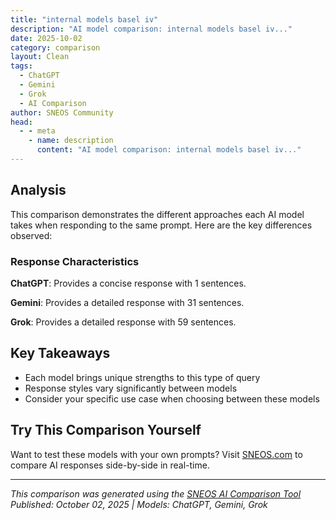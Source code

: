 ```yaml
---
title: "internal models basel iv"
description: "AI model comparison: internal models basel iv..."
date: 2025-10-02
category: comparison
layout: Clean
tags:
  - ChatGPT
  - Gemini
  - Grok
  - AI Comparison
author: SNEOS Community
head:
  - - meta
    - name: description
      content: "AI model comparison: internal models basel iv..."
---
```


<ChatComparison
  title="internal models basel iv"
  prompt="internal models basel iv"
  :responses='{
    "ChatGPT": "Basel IV refers to the set of reform measures developed by the Basel Committee on Banking Supervision (BCBS) aimed at enhancing the regulation, supervision, and risk management within the banking sector. These measures build upon the Basel III framework and address several key areas, including risk-weighted assets (RWAs), capital requirements, and the implementation of internal models.\n\n### Key Aspects of Internal Models under Basel IV\n\n1. **Standardized Approaches**: Basel IV encourages increased standardization for the calculation of capital requirements. This includes the introduction of revised approaches for credit risk, operational risk, and the leverage ratio.\n\n2. **Internal Ratings-Based (IRB) Approaches**: Banks using internal models to estimate credit risk can adopt the IRB approaches. Basel IV enhances regulations around IRB models, ensuring that they are more conservative and better aligned with standardized approaches.\n\n3. **Model Limitations**: Basel IV introduces constraints on how banks can use internal models for risk assessment. For example, it may require that banks apply a floor to model outcomes, ensuring that internal estimations do not fall below a certain percentage of the standardized measurements.\n\n4. **Capital Floors**: A significant feature of Basel IV is the introduction of capital floors that require banks to maintain capital levels based on predefined standardized approaches, even if their internal models suggest lower capital requirements. This means that the outputs of internal models will be limited to ensure consistency and reduce risk of undercapitalization.\n\n5. **Simplified Model Approval**: Basel IV may require banks to provide more transparency and robustness in their internal model development and validation processes. Banks will face more stringent criteria for model approval, increasing regulatory scrutiny of internal models to ensure they accurately reflect underlying risks.\n\n6. **Operational Risk Management**: Basel IV introduces a more standardized approach for calculating operational risk capital, moving away from the Advanced Measurement Approaches (AMA) formerly available to many banks.\n\n7. **Stress Testing and Backtesting**: Banks will be required to conduct robust stress testing and backtesting of their internal models to ensure they accurately capture potential risks and maintain capital adequacy during stressed conditions.\n\n8. **Supervisory Review**: There will be an increased focus on supervisory review of banks’ internal models, with regulators exercising heightened due diligence in the validation and ongoing assessment of these models.\n\n### Overall Goals of Basel IV\n\nThe overall goals of Basel IV, including adjustments related to internal models, are to:\n- Enhance the resilience of the banking sector against financial stress.\n- Improve transparency and comparability in risk-weighted capital measurement.\n- Ensure that banks hold sufficient capital against their risks to promote financial stability.\n- Address shortcomings identified during the Basel III implementation and the 2008 financial crisis.\n\nBanks will need to carefully consider how these Basel IV regulations impact their internal models and risk management frameworks, adapting to the new standards while remaining compliant and competitive.",
    "Gemini": "## Internal Models and Basel IV\n\nInternal models play a significant role in Basel IV, the latest iteration of the Basel Accords, primarily for calculating regulatory capital requirements.  While Basel IV aims to reduce reliance on internal models in favor of standardized approaches, they aren\u0027t entirely eliminated.  Here\u0027s a breakdown:\n\n**Key Changes in Basel IV Regarding Internal Models:**\n\n* **Reduced Scope of Use:** Basel IV significantly reduces the scope for using internal models, particularly for credit risk.  This is a major shift from previous versions of Basel, where internal models (like the Advanced Internal Ratings Based approach - AIRB) were widely used by larger, more sophisticated banks.\n* **Focus on Standardized Approaches:**  Basel IV emphasizes standardized approaches (SA) for calculating capital requirements.  These approaches are designed to be simpler and more consistent across institutions, reducing the risk of model manipulation and promoting comparability.\n* **Restrictions and Limitations on Internal Models:** Even where internal models are permitted, Basel IV imposes tighter restrictions and limitations. This includes:\n    * **Floor on Internal Model Outputs:** A key element is the output floor, which states that banks\u0027 risk-weighted assets (RWAs) calculated using internal models cannot be lower than a certain percentage (initially 72.5%) of the RWAs calculated using the standardized approaches.  This effectively limits the capital benefits of using internal models.\n    * **Enhanced Model Validation and Governance:** Basel IV requires stronger model validation, governance, and risk management frameworks for banks that continue to use internal models. This includes more frequent reviews and more robust processes for identifying and addressing model weaknesses.\n    * **Stricter Input Data Requirements:** Basel IV specifies more rigorous requirements for the data used as inputs for internal models, improving data quality and consistency.\n\n**Areas Where Internal Models Remain Relevant (though often restricted):**\n\n* **Market Risk:** Internal models are still permitted for calculating market risk capital, but with significant revisions to the market risk framework (Fundamental Review of the Trading Book - FRTB). The FRTB introduces a standardized approach alongside the internal models approach, but the internal models approach is subject to stringent requirements.\n* **Operational Risk:** Basel IV eliminates the use of internal models for calculating operational risk capital. Banks are required to use the standardized approach.\n* **Credit Valuation Adjustment (CVA) Risk:**  While the standardized approach is the primary method, internal models are still permitted for CVA risk under certain conditions, but these models are subject to constraints and must meet stringent requirements.\n\n**Reasons for the Shift Away from Internal Models:**\n\n* **Complexity and Inconsistency:** Internal models can be highly complex and difficult to validate. This has led to inconsistencies in capital requirements across different banks, even for similar portfolios.\n* **Model Risk:** Banks relying heavily on internal models are exposed to significant model risk, the risk of financial loss arising from errors or deficiencies in model design, implementation, or use.\n* **Gaming the System:** Some banks were accused of using internal models to artificially lower their capital requirements, which undermined the integrity of the regulatory framework.\n* **Lack of Comparability:**  The complexity and diversity of internal models made it difficult to compare the risk profiles of different banks.\n\n**Implications for Banks:**\n\n* **Increased Capital Requirements:** The shift towards standardized approaches and the introduction of the output floor are expected to increase capital requirements for many banks, particularly those that previously relied heavily on internal models.\n* **Investment in Standardized Approaches:** Banks will need to invest in implementing and maintaining the standardized approaches, including data collection and reporting systems.\n* **Review of Internal Model Strategy:** Banks need to carefully review their internal model strategy and assess the cost-benefit of maintaining internal models versus relying solely on standardized approaches.\n* **Focus on Data Quality and Model Governance:** Banks that continue to use internal models will need to strengthen their data quality and model governance frameworks to meet the enhanced requirements of Basel IV.\n\n**In Summary:**\n\nBasel IV significantly reduces the reliance on internal models, primarily for credit risk and operational risk.  While internal models are still permitted in certain areas (notably market risk and, to a lesser extent, CVA risk), they are subject to stricter requirements, limitations, and the overall output floor.  This shift aims to promote greater consistency, comparability, and transparency in capital regulation across banks globally.  The impact of Basel IV on individual banks will depend on their current use of internal models and their ability to adapt to the new requirements.\n",
    "Grok": "The term \u0022internal models\u0022 in the context of Basel IV refers to the methodologies and frameworks that banks use to calculate their risk-weighted assets (RWAs) and regulatory capital requirements for credit, market, and operational risks under the Basel framework. Basel IV, while not an official term, generally refers to the finalized Basel III reforms and enhancements agreed upon by the Basel Committee on Banking Supervision (BCBS) in December 2017, often called the \u0022Basel III Endgame.\u0022 These reforms, set to be implemented starting from January 2023 (with phased-in timelines in many jurisdictions), aim to reduce excessive variability in RWAs and improve the comparability of risk assessments across banks.\n\n### Internal Models Under Basel IV\nUnder the Basel framework, banks with sufficient sophistication and regulatory approval can use internal models to estimate risks and calculate capital requirements, as opposed to relying on standardized approaches. Basel IV introduces significant changes to the use of internal models, aiming to address concerns about their complexity, lack of transparency, and variability in outcomes.\n\nHere are the key aspects of internal models under Basel IV for different risk types:\n\n1. **Credit Risk - Internal Ratings-Based (IRB) Approach**:\n   - Basel IV imposes stricter constraints on the use of internal models for credit risk under the IRB approach to reduce variability in RWAs.\n   - Key changes include:\n     - **Removal of Advanced IRB (A-IRB) for certain exposures**: Banks are no longer allowed to use A-IRB for exposures to large corporates, banks, and other financial institutions with total assets above a certain threshold (e.g., \u20AC50 billion). Instead, the Foundation IRB (F-IRB) or standardized approach must be used.\n     - **Parameter floors**: For portfolios where internal models are still allowed, Basel IV introduces input floors for key parameters like Probability of Default (PD) and Loss Given Default (LGD). For example, PD floors are set at 0.05% for corporate exposures.\n     - **Output floor**: Basel IV introduces an overall output floor of 72.5% of the RWAs calculated under the standardized approach. This means that even if a bank\u0027s internal model calculates lower RWAs, the final capital requirement cannot be less than 72.5% of the RWAs under the standardized approach.\n   - These changes aim to limit excessive optimism in internal models and enhance comparability across banks.\n\n2. **Market Risk - Internal Model Approach (IMA)**:\n   - For market risk, Basel IV builds on the Fundamental Review of the Trading Book (FRTB), which was finalized as part of the Basel III reforms.\n   - Banks can use internal models for market risk, but the framework is more stringent:\n     - **Expected Shortfall (ES)**: Replaces Value-at-Risk (VaR) as the primary risk measure, focusing on tail risk over a 97.5% confidence level.\n     - **Liquidity horizons**: Risk factors are assigned different liquidity horizons, reflecting how long it would take to unwind positions in stressed market conditions.\n     - **Model approval and backtesting**: Stricter criteria for model approval, including desk-level validation and backtesting requirements. Desks failing backtesting must revert to the standardized approach.\n     - **Non-modellable risk factors (NMRFs)**: Risk factors that cannot be adequately modeled must be capitalized using a stress scenario approach, increasing capital requirements.\n   - The goal is to ensure that internal models for market risk are robust and capture tail risks more effectively.\n\n3. **Operational Risk - Internal Models Prohibited**:\n   - One of the most significant changes in Basel IV is the complete elimination of internal models (Advanced Measurement Approaches, AMA) for operational risk.\n   - Instead, all banks must use the Standardized Measurement Approach (SMA), which combines a business indicator component (based on income) with a historical loss component (based on a bank\u2019s own loss experience).\n   - This change was driven by the high variability and subjectivity in internal models for operational risk, as well as challenges in validating these models.\n\n### Key Objectives of Changes to Internal Models in Basel IV\nThe reforms to internal models under Basel IV are designed to address several issues identified in the wake of the 2008 financial crisis and subsequent assessments of Basel III:\n- **Reduce variability in RWAs**: Internal models often produced significantly different RWAs for similar exposures across banks, undermining comparability and confidence in capital ratios.\n- **Enhance credibility**: By imposing floors and standardized approaches, Basel IV aims to ensure that capital requirements are not understated.\n- **Limit model risk**: Over-reliance on complex models can lead to errors or manipulation, so Basel IV introduces constraints to balance model use with standardized methods.\n- **Improve transparency**: Greater reliance on standardized approaches and mandatory disclosures makes it easier for regulators and stakeholders to understand and compare capital adequacy.\n\n### Challenges for Banks Using Internal Models\n- **Increased capital requirements**: The output floor and parameter floors often result in higher RWAs, requiring banks to hold more capital.\n- **Operational burden**: Revising or phasing out internal models (e.g., for operational risk) requires significant investment in systems, data, and processes to comply with new standardized approaches.\n- **Loss of competitive advantage**: Banks that previously benefited from lower capital requirements through optimized internal models may face a level playing field with smaller or less sophisticated banks using standardized approaches.\n- **Regulatory scrutiny**: Banks must meet stricter criteria for model approval and ongoing validation, increasing compliance costs.\n\n### Conclusion\nUnder Basel IV, internal models remain an important tool for sophisticated banks to calculate capital requirements, particularly for credit and market risk. However, their use is heavily constrained through parameter floors, output floors, and outright prohibitions (e.g., for operational risk). These changes reflect a shift toward standardization and conservatism in the Basel framework, aiming to strengthen the global banking system\u0027s resilience while addressing the limitations of internal models. Banks must adapt to these changes by recalibrating their models, enhancing data quality, and preparing for higher capital requirements. Implementation timelines and specific requirements may vary by jurisdiction, as national regulators (e.g., the European Union, U.S., or others) adopt Basel IV into local rules. For instance, the EU\u0027s CRR III/CRD VI and the U.S. Federal Reserve\u0027s proposals reflect tailored approaches to these global standards.\n\nIf you have a specific aspect of internal models or Basel IV (e.g., a particular risk type or jurisdiction) you\u0027d like to explore further, let me know!"
  }'
  published-date="13:24"
/>

## Analysis

This comparison demonstrates the different approaches each AI model takes when responding to the same prompt. Here are the key differences observed:

### Response Characteristics

**ChatGPT**: Provides a concise response with 1 sentences. 

**Gemini**: Provides a detailed response with 31 sentences. 

**Grok**: Provides a detailed response with 59 sentences. 

## Key Takeaways

- Each model brings unique strengths to this type of query
- Response styles vary significantly between models
- Consider your specific use case when choosing between these models

## Try This Comparison Yourself

Want to test these models with your own prompts? Visit [SNEOS.com](https://sneos.com) to compare AI responses side-by-side in real-time.

---

*This comparison was generated using the [SNEOS AI Comparison Tool](https://sneos.com)*
*Published: October 02, 2025 | Models: ChatGPT, Gemini, Grok*
